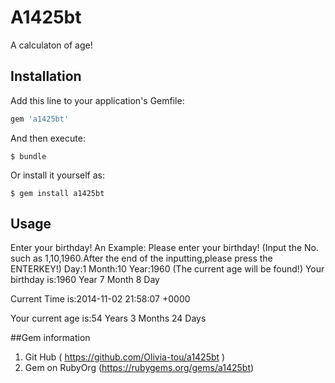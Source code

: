 # A1425bt

A calculaton of age!

## Installation

Add this line to your application's Gemfile:

```ruby
gem 'a1425bt'
```

And then execute:

    $ bundle

Or install it yourself as:

    $ gem install a1425bt

## Usage

Enter your birthday!
An Example:
Please enter your birthday!
(Input the No. such as 1,10,1960.After the end of the inputting,please press the ENTERKEY!)
Day:1
Month:10
Year:1960
(The current age will be found!)
Your birthday is:1960 Year 7 Month 8 Day

Current Time is:2014-11-02 21:58:07 +0000

Your current age is:54 Years 3 Months 24 Days

##Gem information

1. Git Hub ( https://github.com/Olivia-tou/a1425bt )
2. Gem on RubyOrg (https://rubygems.org/gems/a1425bt)